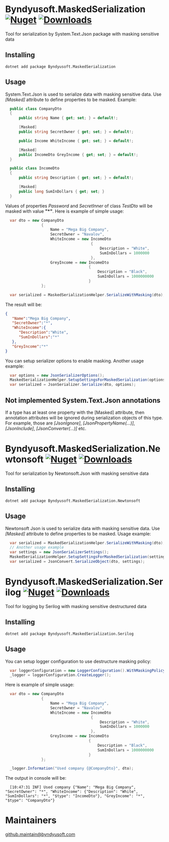 # Byndyusoft.MaskedSerialization [![Nuget](https://img.shields.io/nuget/v/Byndyusoft.MaskedSerialization.svg)](https://www.nuget.org/packages/Byndyusoft.MaskedSerialization/) [![Downloads](https://img.shields.io/nuget/dt/Byndyusoft.MaskedSerialization.svg)](https://www.nuget.org/packages/Byndyusoft.MaskedSerialization/)

Tool for serialization by System.Text.Json package with masking sensitive data

## Installing

```shell
dotnet add package Byndyusoft.MaskedSerialization
```

## Usage

System.Text.Json is used to serialize data with masking sensitive data. Use *[Masked]* attribute to define properties to be masked. Example:

```csharp
  public class CompanyDto
  {
      public string Name { get; set; } = default!;

      [Masked]
      public string SecretOwner { get; set; } = default!;

      public Income WhiteIncome { get; set; } = default!;

      [Masked]
      public IncomeDto GreyIncome { get; set; } = default!;
  }

  public class IncomeDto
  {
      public string Description { get; set; } = default!;

      [Masked]
      public long SumInDollars { get; set; }
  }
```
Values of properties *Password* and *SecretInner* of class *TestDto* will be masked with value **"\*"**. Here is example of simple usage:

```csharp
  var dto = new CompanyDto
                {
                    Name = "Mega Big Company",
                    SecretOwner = "Navalov",
                    WhiteIncome = new IncomeDto
                                      {
                                          Description = "White",
                                          SumInDollars = 1000000
                                      },
                    GreyIncome = new IncomeDto
                                     {
                                         Description = "Black",
                                         SumInDollars = 1000000000
                                     }
                };

  var serialized = MaskedSerializationHelper.SerializeWithMasking(dto);
```

The result will be:

```json
{
   "Name":"Mega Big Company",
   "SecretOwner":"*",
   "WhiteIncome":{
      "Description":"White",
      "SumInDollars":"*"
   },
   "GreyIncome":"*"
}
```

You can setup serializer options to enable masking. Another usage example:

```csharp
  var options = new JsonSerializerOptions();
  MaskedSerializationHelper.SetupSettingsForMaskedSerialization(options);
  var serialized = JsonSerializer.Serialize(dto, options);
```

## Not implemented System.Text.Json annotations

If a type has at least one property with the [Masked] attribute, then annotation attributes will be ignored during serialization objects of this type. For example, those are *[JsonIgnore]*, *[JsonPropertyName(...)]*, *[JsonInclude]*, *[JsonConverter(...)]* etc.

# Byndyusoft.MaskedSerialization.Newtonsoft [![Nuget](https://img.shields.io/nuget/v/Byndyusoft.MaskedSerialization.Newtonsoft.svg)](https://www.nuget.org/packages/Byndyusoft.MaskedSerialization.Newtonsoft/) [![Downloads](https://img.shields.io/nuget/dt/Byndyusoft.MaskedSerialization.Newtonsoft.svg)](https://www.nuget.org/packages/Byndyusoft.MaskedSerialization.Newtonsoft/)

Tool for serialization by Newtonsoft.Json with masking sensitive data

## Installing

```shell
dotnet add package Byndyusoft.MaskedSerialization.Newtonsoft
```

## Usage

Newtonsoft Json is used to serialize data with masking sensitive data. Use *[Masked]* attribute to define properties to be masked. Usage example:

```csharp
  var serialized = MaskedSerializationHelper.SerializeWithMasking(dto);
  // Another usage example
  var settings = new JsonSerializerSettings();
  MaskedSerializationHelper.SetupSettingsForMaskedSerialization(settings);
  var serialized = JsonConvert.SerializeObject(dto, settings);
```

# Byndyusoft.MaskedSerialization.Serilog [![Nuget](https://img.shields.io/nuget/v/Byndyusoft.MaskedSerialization.Serilog.svg)](https://www.nuget.org/packages/Byndyusoft.MaskedSerialization.Serilog/) [![Downloads](https://img.shields.io/nuget/dt/Byndyusoft.MaskedSerialization.Serilog.svg)](https://www.nuget.org/packages/Byndyusoft.MaskedSerialization.Serilog/)

Tool for logging by Serilog with masking sensitive destructured data

## Installing

```shell
dotnet add package Byndyusoft.MaskedSerialization.Serilog
```

## Usage

You can setup logger configuration to use destructure masking policy:

```csharp
  var loggerConfiguration = new LoggerConfiguration().WithMaskingPolicy().WriteTo.Console();
  _logger = loggerConfiguration.CreateLogger();
```

Here is example of simple usage:

```csharp
  var dto = new CompanyDto
                {
                    Name = "Mega Big Company",
                    SecretOwner = "Navalov",
                    WhiteIncome = new IncomeDto
                                      {
                                          Description = "White",
                                          SumInDollars = 1000000
                                      },
                    GreyIncome = new IncomeDto
                                     {
                                         Description = "Black",
                                         SumInDollars = 1000000000
                                     }
                };

  _logger.Information("Used company {@CompanyDto}", dto);
```

The output in console will be:

```
  [10:47:31 INF] Used company {"Name": "Mega Big Company", "SecretOwner": "*", "WhiteIncome": {"Description": "White", "SumInDollars": "*", "$type": "IncomeDto"}, "GreyIncome": "*", "$type": "CompanyDto"}
```

# Maintainers

[github.maintain@byndyusoft.com](mailto:github.maintain@byndyusoft.com)
